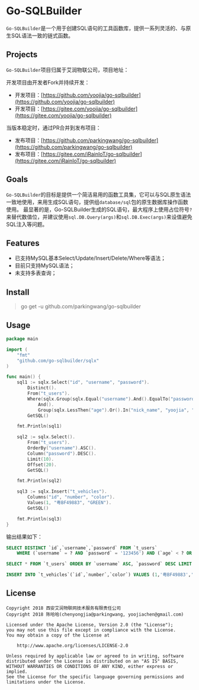 # Go-SQLBuilder

`Go-SQLBuilder`是一个用于创建SQL语句的工具函数库，提供一系列灵活的、与原生SQL语法一致的链式函数。

## Projects

`Go-SQLBuilder`项目归属于艾润物联公司，项目地址：

开发项目由开发者Fork并持续开发：

- 开发项目：[https://github.com/yoojia/go-sqlbuilder](https://github.com/yoojia/go-sqlbuilder)
- 开发项目：[https://gitee.com/yoojia/go-sqlbuilder](https://gitee.com/yoojia/go-sqlbuilder)

当版本稳定时，通过PR合并到发布项目：
- 发布项目：[https://github.com/parkingwang/go-sqlbuilder](https://github.com/parkingwang/go-sqlbuilder)
- 发布项目：[https://gitee.com/iRainIoT/go-sqlbuilder](https://gitee.com/iRainIoT/go-sqlbuilder)

## Goals

`Go-SQLBuilder`的目标是提供一个简洁易用的函数工具集，它可以与SQL原生语法一致地使用，来用生成SQL语句，提供组`database/sql`包的原生数据库操作函数使用。
最显著的是，Go-SQLBuilder生成的SQL语句，最大程序上使用占位符号`?`来替代数值位，并建议使用`sql.DB.Query(args)`和`sql.DB.Exec(args)`来设值避免SQL注入等问题。

## Features

- 已支持MySQL基本Select/Update/Insert/Delete/Where等语法；
- 目前只支持MySQL语法；
- 未支持多表查询；

## Install

> go get -u github.com/parkingwang/go-sqlbuilder

## Usage

```go
package main

import (
	"fmt"
	"github.com/go-sqlbuilder/sqlx"
)

func main() {
	sql1 := sqlx.Select("id", "username", "password").
		Distinct().
		From("t_users").
		Where(sqlx.Group(sqlx.Equal("username").And().EqualTo("password", "123456")).
			And().
			Group(sqlx.LessThen("age").Or().In("nick_name", "yoojia", "yoojiachen"))).
		GetSQL()

	fmt.Println(sql1)

	sql2 := sqlx.Select().
		From("t_users").
		OrderBy("username").ASC().
		Column("password").DESC().
		Limit(10).
		Offset(20).
		GetSQL()

	fmt.Println(sql2)

	sql3 := sqlx.Insert("t_vehicles").
		Columns("id", "number", "color").
		Values(1, "粤BF49883", "GREEN").
		GetSQL()

	fmt.Println(sql3)
}
```

输出结果如下：

```sql
SELECT DISTINCT `id`,`username`,`password` FROM `t_users`
    WHERE (`username` = ? AND `password` = '123456') AND (`age` < ? OR `nick_name` IN ('yoojia','yoojiachen'));

SELECT * FROM `t_users` ORDER BY `username` ASC, `password` DESC LIMIT 10 OFFSET 20;

INSERT INTO `t_vehicles`(`id`,`number`,`color`) VALUES (1,'粤BF49883','GREEN');
```

## License

    Copyright 2018 西安艾润物联网技术服务有限责任公司
    Copyright 2018 陈哈哈(chenyongjia@parkingwang, yoojiachen@gmail.com)

    Licensed under the Apache License, Version 2.0 (the "License");
    you may not use this file except in compliance with the License.
    You may obtain a copy of the License at

        http://www.apache.org/licenses/LICENSE-2.0

    Unless required by applicable law or agreed to in writing, software
    distributed under the License is distributed on an "AS IS" BASIS,
    WITHOUT WARRANTIES OR CONDITIONS OF ANY KIND, either express or implied.
    See the License for the specific language governing permissions and
    limitations under the License.
